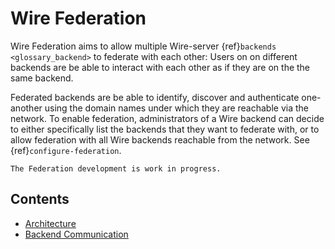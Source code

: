 # Wire Federation

Wire Federation aims to allow multiple Wire-server
{ref}`backends <glossary_backend>` to federate with each other: Users on on
different backends are be able to interact with each other as if they
are on the the same backend.

Federated backends are be able to identify, discover and authenticate
one-another using the domain names under which they are reachable via the
network. To enable federation, administrators of a Wire backend can decide to
either specifically list the backends that they want to federate with, or to
allow federation with all Wire backends reachable from the network. See
{ref}`configure-federation`.

```{note}
The Federation development is work in progress.
```

## Contents

- [Architecture](architecture.md)
- [Backend Communication](backend-communication.md)
